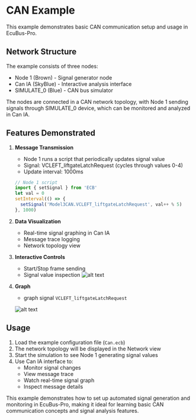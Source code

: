 # CAN Example

This example demonstrates basic CAN communication setup and usage in EcuBus-Pro.

## Network Structure

The example consists of three nodes:

- Node 1 (Brown) - Signal generator node
- Can IA (SkyBlue) - Interactive analysis interface
- SIMULATE_0 (Blue) - CAN bus simulator

The nodes are connected in a CAN network topology, with Node 1 sending signals through SIMULATE_0 device, which can be monitored and analyzed in Can IA.

## Features Demonstrated

1. **Message Transmission**

   - Node 1 runs a script that periodically updates signal value
   - Signal: VCLEFT_liftgateLatchRequest (cycles through values 0-4)
   - Update interval: 1000ms

   ```typescript
   // Node 1 script
   import { setSignal } from 'ECB'
   let val = 0
   setInterval(() => {
     setSignal('Model3CAN.VCLEFT_liftgateLatchRequest', val++ % 5)
   }, 1000)
   ```

2. **Data Visualization**

   - Real-time signal graphing in Can IA
   - Message trace logging
   - Network topology view

3. **Interactive Controls**

   - Start/Stop frame sending
   - Signal value inspection
     ![alt text](image.png)

4. **Graph**

   - graph signal `VCLEFT_liftgateLatchRequest`

   ![alt text](image-1.png)

## Usage

1. Load the example configuration file (`Can.ecb`)
2. The network topology will be displayed in the Network view
3. Start the simulation to see Node 1 generating signal values
4. Use Can IA interface to:
   - Monitor signal changes
   - View message trace
   - Watch real-time signal graph
   - Inspect message details

This example demonstrates how to set up automated signal generation and monitoring in EcuBus-Pro, making it ideal for learning basic CAN communication concepts and signal analysis features.

